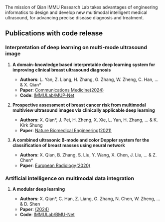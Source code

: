 The mission of Qian IMMU Research Lab takes advantages of engineering informatics to design and develop new multimodal intelligent medical ultrasound, for advancing precise disease diagnosis and treatment.



## Publications with code release

### Interpretation of deep learning on multi-mode ultrasound image

1. **A domain-knowledge based interpretable deep learning system for improving clinical breast ultrasound diagnosis**
   - **Authors**: L. Yan, Z. Liang, H. Zhang, G. Zhang, W. Zheng, C. Han, ... & X. Qian*
   - **Paper**: [Communications Medicine(2024)]()
   - **Code**: [IMMULab/MUP-Net]()

2. **Prospective assessment of breast cancer risk from multimodal multiview ultrasound images via clinically applicable deep learning**
   - **Authors**: X. Qian*, J. Pei, H. Zheng, X. Xie, L. Yan, H. Zhang, ... & K. Kirk Shung
   - **Paper**: [Nature Biomedical Engineering(2021)](https://www.nature.com/articles/s41551-021-00711-2)

3. **A combined ultrasonic B-mode and color Doppler system for the classification of breast masses using neural network**
   - **Authors**: X. Qian, B. Zhang, S. Liu, Y. Wang, X. Chen, J. Liu, ... & Z. Chen*
   - **Paper**: [European Radiology(2020)](https://link.springer.com/article/10.1007/s00330-019-06610-0)

### Artificial intelligence on multimodal data integration

1. **A modular deep learning**
   
   - **Authors**: X. Qian*, C. Han, Z. Liang, G. Zhang, N. Chen, W. Zheng, ... & D. Shen
   - **Paper**: [(2024)]()
   - **Code**: [IMMULab/BMU-Net]()
